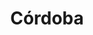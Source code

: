 ---
layout: sedes
title: Córdoba
donarurl: https://donaronline.org/oajnu/agentes-de-cambio-cordoba
nameurl: cordoba
email: info.cordoba@oajnu.org
socialmedia: 
  facebook: oajnucordoba
  instagram: oajnucordoba
  twitter: oajnucordoba
---